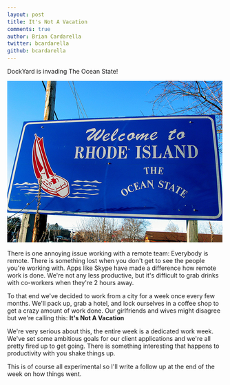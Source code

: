 ```yaml
---
layout: post
title: It's Not A Vacation
comments: true
author: Brian Cardarella
twitter: bcardarella
github: bcardarella
---
```


DockYard is invading The Ocean State!

![Ocean State](/images/ocean_state.jpg)

There is one annoying issue working with a remote team:
Everybody is remote. There is something lost when you don't get to see the people you're working with.
Apps like Skype have made a difference how remote work is done. We're
not any less productive, but it's difficult to grab drinks with co-workers
when they're 2 hours away.

To that end we've decided to work from a city for a week once every
few months. We'll pack up, grab a hotel, and lock ourselves in a coffee
shop to get a crazy amount of work done. Our girlfriends and wives
might disagree but we're calling this: **It's Not A Vacation**

We're very serious about this, the entire week is a dedicated work week.
We've set some ambitious goals for our client applications and we're
all pretty fired up to get going. There is something interesting that
happens to productivity with you shake things up.

This is of course all experimental so I'll write a follow up at the end
of the week on how things went.
